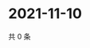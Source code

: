 # 2021-11-10

共 0 条

<!-- BEGIN WEIBO -->
<!-- 最后更新时间 Wed Nov 10 2021 05:10:16 GMT+0800 (China Standard Time) -->

<!-- END WEIBO -->
